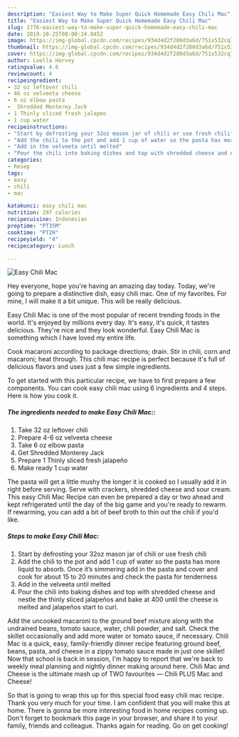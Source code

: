 ```yaml
---
description: "Easiest Way to Make Super Quick Homemade Easy Chili Mac"
title: "Easiest Way to Make Super Quick Homemade Easy Chili Mac"
slug: 1776-easiest-way-to-make-super-quick-homemade-easy-chili-mac
date: 2019-10-25T08:00:24.845Z
image: https://img-global.cpcdn.com/recipes/934d4d2f280d3a6d/751x532cq70/easy-chili-mac-recipe-main-photo.jpg
thumbnail: https://img-global.cpcdn.com/recipes/934d4d2f280d3a6d/751x532cq70/easy-chili-mac-recipe-main-photo.jpg
cover: https://img-global.cpcdn.com/recipes/934d4d2f280d3a6d/751x532cq70/easy-chili-mac-recipe-main-photo.jpg
author: Luella Harvey
ratingvalue: 4.6
reviewcount: 4
recipeingredient:
- 32 oz leftover chili
- 46 oz velveeta cheese
- 6 oz elbow pasta
-  Shredded Monterey Jack
- 1 Thinly sliced fresh jalapeo
- 1 cup water
recipeinstructions:
- "Start by defrosting your 32oz mason jar of chili or use fresh chili"
- "Add the chili to the pot and add 1 cup of water so the pasta has more liquid to absorb. Once it’s simmering add in the pasta and cover and cook for about 15 to 20 minutes and check the pasta for tenderness"
- "Add in the velveeta until melted"
- "Pour the chili into baking dishes and top with shredded cheese and nestle the thinly sliced jalapeños and bake at 400 until the cheese is melted and jalapeños start to curl."
categories:
- Resep
tags:
- easy
- chili
- mac

katakunci: easy chili mac
nutrition: 297 calories
recipecuisine: Indonesian
preptime: "PT35M"
cooktime: "PT2H"
recipeyield: "4"
recipecategory: Lunch

---
```



![Easy Chili Mac](https://img-global.cpcdn.com/recipes/934d4d2f280d3a6d/751x532cq70/easy-chili-mac-recipe-main-photo.jpg)

Hey everyone, hope you're having an amazing day today. Today, we're going to prepare a distinctive dish, easy chili mac. One of my favorites. For mine, I will make it a bit unique. This will be really delicious.

Easy Chili Mac is one of the most popular of recent trending foods in the world. It's enjoyed by millions every day. It's easy, it's quick, it tastes delicious. They're nice and they look wonderful. Easy Chili Mac is something which I have loved my entire life.

Cook macaroni according to package directions; drain. Stir in chili, corn and macaroni; heat through. This chili mac recipe is perfect because it&#39;s full of delicious flavors and uses just a few simple ingredients.


To get started with this particular recipe, we have to first prepare a few components. You can cook easy chili mac using 6 ingredients and 4 steps. Here is how you cook it.

##### The ingredients needed to make Easy Chili Mac::

1. Take 32 oz leftover chili
1. Prepare 4-6 oz velveeta cheese
1. Take 6 oz elbow pasta
1. Get  Shredded Monterey Jack
1. Prepare 1 Thinly sliced fresh jalapeño
1. Make ready 1 cup water


The pasta will get a little mushy the longer it is cooked so I usually add it in right before serving. Serve with crackers, shredded cheese and sour cream. This easy Chili Mac Recipe can even be prepared a day or two ahead and kept refrigerated until the day of the big game and you&#39;re ready to rewarm. If rewarming, you can add a bit of beef broth to thin out the chili if you&#39;d like. 

##### Steps to make Easy Chili Mac:

1. Start by defrosting your 32oz mason jar of chili or use fresh chili
1. Add the chili to the pot and add 1 cup of water so the pasta has more liquid to absorb. Once it’s simmering add in the pasta and cover and cook for about 15 to 20 minutes and check the pasta for tenderness
1. Add in the velveeta until melted
1. Pour the chili into baking dishes and top with shredded cheese and nestle the thinly sliced jalapeños and bake at 400 until the cheese is melted and jalapeños start to curl.


Add the uncooked macaroni to the ground beef mixture along with the undrained beans, tomato sauce, water, chili powder, and salt. Check the skillet occasionally and add more water or tomato sauce, if necessary. Chili Mac is a quick, easy, family-friendly dinner recipe featuring ground beef, beans, pasta, and cheese in a zippy tomato sauce made in just one skillet! Now that school is back in session, I&#39;m happy to report that we&#39;re back to weekly meal planning and nightly dinner making around here. Chili Mac and Cheese is the ultimate mash up of TWO favourites — Chili PLUS Mac and Cheese! 

So that is going to wrap this up for this special food easy chili mac recipe. Thank you very much for your time. I am confident that you will make this at home. There is gonna be more interesting food in home recipes coming up. Don't forget to bookmark this page in your browser, and share it to your family, friends and colleague. Thanks again for reading. Go on get cooking!

